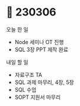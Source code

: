 # 🤪 230306

오늘 한 일

* Node 세미나 OT 진행
* SQL 3장 PPT 제작 완료

내일 할 일

* 자료구조 TA
* SQL 과제 마무리, 4장, 5장
* SQL 수업
* SOPT 지원서 마무리
